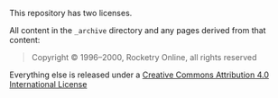 This repository has two licenses.

All content in the `_archive` directory and any pages derived from that content:

> Copyright © 1996–2000, Rocketry Online, all rights reserved

Everything else is released under a [Creative Commons Attribution 4.0 International License](http://creativecommons.org/licenses/by/4.0/)